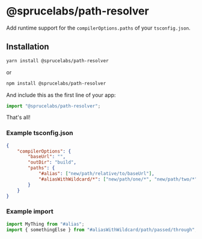 # @sprucelabs/path-resolver

Add runtime support for the `compilerOptions.paths` of your `tsconfig.json`.

## Installation

```bash
yarn install @sprucelabs/path-resolver
```

or

```bash
npm install @sprucelabs/path-resolver
```

And include this as the first line of your app:

```js
import "@sprucelabs/path-resolver";
```

That's all!

### Example tsconfig.json

```json
{
	"compilerOptions": {
		"baseUrl": "",
		"outDir": "build",
		"paths": {
			"#alias": ["new/path/relative/to/baseUrl"],
			"#aliasWithWildcard/*": ["new/path/one/*", "new/path/two/*"]
		}
	}
}
```

### Example import

```js
import MyThing from "#alias";
import { somethingElse } from "#aliasWithWildcard/path/passed/through";
```
